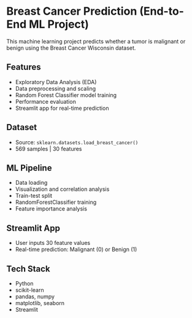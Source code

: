 # Breast Cancer Prediction (End-to-End ML Project)

This machine learning project predicts whether a tumor is malignant or benign using the Breast Cancer Wisconsin dataset.

## Features
- Exploratory Data Analysis (EDA)
- Data preprocessing and scaling
- Random Forest Classifier model training
- Performance evaluation
- Streamlit app for real-time prediction

## Dataset
- Source: `sklearn.datasets.load_breast_cancer()`
- 569 samples | 30 features

## ML Pipeline
- Data loading
- Visualization and correlation analysis
- Train-test split
- RandomForestClassifier training
- Feature importance analysis

## Streamlit App
- User inputs 30 feature values
- Real-time prediction: Malignant (0) or Benign (1)

## Tech Stack
- Python
- scikit-learn
- pandas, numpy
- matplotlib, seaborn
- Streamlit
